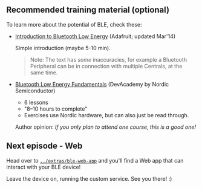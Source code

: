 <!-- tbd. finalize -->

## Recommended training material (optional)

To learn more about the potential of BLE, check these:

- [Introduction to Bluetooth Low Energy](https://learn.adafruit.com/introduction-to-bluetooth-low-energy?view=all) (Adafruit; updated Mar'14)

	Simple introduction (maybe 5-10 min).

	>Note: The text has *some* inaccuracies, for example a Bluetooth Peripheral can be in connection with multiple Centrals, at the same time.

- [Bluetooth Low Energy Fundamentals](https://academy.nordicsemi.com/courses/bluetooth-low-energy-fundamentals/) (DevAcademy by Nordic Semiconductor)

	- 6 lessons
	- "8–10 hours to complete"
	- Exercises use Nordic hardware, but can also just be read through.

	Author opinion: *If you only plan to attend one course, this is a good one!*

<!-- tbd. read, some day?
- [The Basic Concepts of Bluetooth Low Energy (BLE) for Beginner](https://pcng.medium.com/the-basic-concepts-of-bluetooth-low-energy-ble-for-beginner-c0fe062190c5) (Medium; Sep'19)
-->

## Next episode - Web 

Head over to [`../extras/ble-web-app`](../extras/ble-web-app/README.md) and you'll find a Web app that can interact with your BLE device!

Leave the device on, running the custom service. See you there! :)
